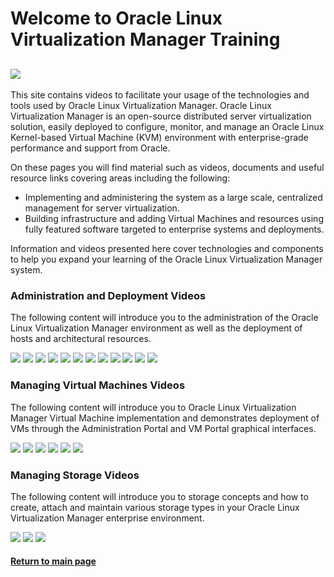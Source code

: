 
# Welcome to Oracle Linux Virtualization Manager Training
![](../common/images/OLVM-1200x200-banner.png)
---
This site contains videos to facilitate your usage of the technologies and tools used by Oracle Linux Virtualization Manager. Oracle Linux Virtualization Manager is an open-source distributed server virtualization solution, easily deployed to configure, monitor, and manage an Oracle Linux Kernel-based Virtual Machine (KVM) environment with enterprise-grade performance and support from Oracle.

On these pages you will find material such as videos, documents and useful resource links covering areas including the following:
- Implementing and administering the system as a large scale, centralized management for server virtualization.
- Building infrastructure and adding Virtual Machines and resources using fully featured software targeted to enterprise systems and deployments.

Information and videos presented here cover technologies and components to help you expand your learning of the Oracle Linux Virtualization Manager system.

### Administration and Deployment Videos
The following content will introduce you to the administration of the Oracle Linux Virtualization Manager environment as well as the deployment of hosts and architectural resources.

[![](../common/images/usergroups_tmp.png)](https://youtu.be/oAfSLvIsUac)
[![](../common/images/rolesperm_tmp.png)](https://youtu.be/zjXX8EYIBzA)
[![](../common/images/addkvmhost_tmp.png)](https://youtu.be/qMbUVnCbW7g)
[![](../common/images/createvcnolvm_tmp.png)](https://youtu.be/RV6BSBOyjDU)
[![](../common/images/buprestolvm_tmp.png)](https://youtu.be/j-BWLlD2yfI)
[![](../common/images/upgkvmhostolvm_tmp.png)](https://youtu.be/T07HSTrODRw)
[![](../common/images/vlansolvm_tmp.png)](https://youtu.be/K-l7siJcDwI)
[![](../common/images/restapiolvm_tmp.png)](https://youtu.be/lk2kIUE-QU4)
[![](../common/images/backupapiolvm_tmp.png)](https://youtu.be/aLvNcNd5r50)
[![](../common/images/hyperconvolvm_tmp.png)](https://youtu.be/FPHRC5mCxgQ)
[![](../common/images/migrateVMKVMolvm_tmp.png)](https://youtu.be/DqUi9dOInts)
[![](../common/images/migrateovirtolvm_tmp.png)](https://youtu.be/Gs7qKGd4iTM)

### Managing Virtual Machines Videos
The following content will introduce you to Oracle Linux Virtualization Manager Virtual Machine implementation and demonstrates deployment of VMs through the Administration Portal and VM Portal graphical interfaces.

[![](../common/images/createvmolvm_tmp.png)](https://youtu.be/clYVICSQ4MY)
[![](../common/images/createtempolvm_tmp.png)](https://youtu.be/QbJV0VfXpg8)
[![](../common/images/createvmtempolvm_tmp.png)](https://youtu.be/WikfPdtbwEs)
[![](../common/images/expasovasolvm_tmp.png)](https://youtu.be/G-GfXxfCI-Q)
[![](../common/images/createvmsnapolvm_tmp.png)](https://youtu.be/s9u5gRQPSjQ)
[![](../common/images/restvmsnapolvm_tmp.png)](https://youtu.be/KV-1cCFg4NU)

### Managing Storage Videos
The following content will introduce you to storage concepts and how to create, attach and maintain various storage types in your Oracle Linux Virtualization Manager enterprise environment.

[![](../common/images/iscsiolvm_tmp.png)](https://youtu.be/EeOL9wjwoMU)
[![](../common/images/nfsolvm_tmp.png)](https://youtu.be/NRQ2KVaLHOw)
[![](../common/images/upresdssolvm_tmp.png)](https://youtu.be/KE3uuQObJZw)

#### [Return to main page](../README.md)
